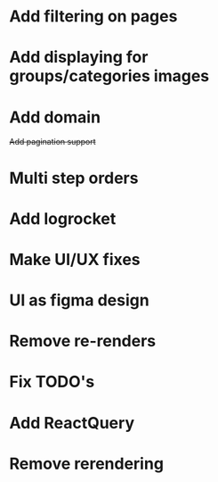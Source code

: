# Add filtering on pages
# Add displaying for groups/categories images
# Add domain
~~Add pagination support~~
# Multi step orders
# Add logrocket
# Make UI/UX fixes
# UI as figma design
# Remove re-renders
# Fix TODO's
# Add ReactQuery
# Remove rerendering